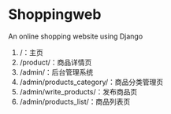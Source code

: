 # Shoppingweb
An online shopping website using Django



1. /：主页
2. /product/：商品详情页
3. /admin/：后台管理系统
4. /admin/products_category/：商品分类管理页
5. /admin/write_products/：发布商品页
6. /admin/products_list/：商品列表页

